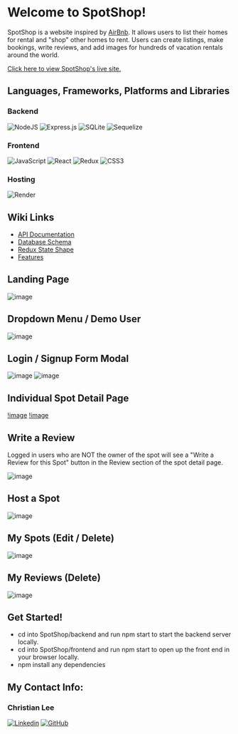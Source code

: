 # Welcome to SpotShop!

SpotShop is a website inspired by [AirBnb](https://airbnb.com/). It allows users to list their homes for rental and "shop" other homes to rent. Users can create listings, make bookings, write reviews, and add images for hundreds of vacation rentals around the world.

[Click here to view SpotShop's live site.](https://airbnb-backend-project.onrender.com/)

## Languages, Frameworks, Platforms and Libraries

### Backend

![NodeJS](https://img.shields.io/badge/node.js-6DA55F?style=for-the-badge&logo=node.js&logoColor=white) ![Express.js](https://img.shields.io/badge/express.js-%23404d59.svg?style=for-the-badge&logo=express&logoColor=%2361DAFB) ![SQLite](https://img.shields.io/badge/sqlite-%2307405e.svg?style=for-the-badge&logo=sqlite&logoColor=white) ![Sequelize](https://img.shields.io/badge/Sequelize-52B0E7?style=for-the-badge&logo=Sequelize&logoColor=white)

### Frontend

![JavaScript](https://img.shields.io/badge/javascript-%23323330.svg?style=for-the-badge&logo=javascript&logoColor=%23F7DF1E) ![React](https://img.shields.io/badge/react-%2320232a.svg?style=for-the-badge&logo=react&logoColor=%2361DAFB) ![Redux](https://img.shields.io/badge/redux-%23593d88.svg?style=for-the-badge&logo=redux&logoColor=white) ![CSS3](https://img.shields.io/badge/css3-%231572B6.svg?style=for-the-badge&logo=css3&logoColor=white)

### Hosting

![Render](https://img.shields.io/badge/Render-%46E3B7.svg?style=for-the-badge&logo=render&logoColor=white)

## Wiki Links
- [API Documentation](https://github.com/christianlee6/SpotShop/wiki/API-Documentation)
- [Database Schema](https://github.com/christianlee6/SpotShop/wiki/Database-Schema)
- [Redux State Shape](https://github.com/christianlee6/SpotShop/wiki/Redux-State-Shape)
- [Features](https://github.com/christianlee6/SpotShop/wiki/Features-List)

## Landing Page
![image](https://user-images.githubusercontent.com/107057911/213979565-df5e02b3-765e-4295-a9d5-4442ca30b4de.png)

## Dropdown Menu / Demo User
![image](https://user-images.githubusercontent.com/107057911/213979880-fe1fdb0f-e062-4e6b-b335-fd3d2a1eb081.PNG)

## Login / Signup Form Modal
![image](https://user-images.githubusercontent.com/107057911/213980040-7dea77a8-136f-401f-9de9-dcc681757961.PNG)
![image](https://user-images.githubusercontent.com/107057911/213980147-270c7f9f-ef41-40b8-8058-8d2d32291986.PNG)

## Individual Spot Detail Page
[!image](https://user-images.githubusercontent.com/107057911/213980596-686512c2-82f3-425c-b448-d0197bb5f565.PNG)
[!image](https://user-images.githubusercontent.com/107057911/213980768-8df9dc83-25f6-434b-b659-0eae5ddb6501.PNG)

## Write a Review
Logged in users who are NOT the owner of the spot will see a "Write a Review for this Spot" button in the Review section of the spot detail page.

![image](https://user-images.githubusercontent.com/107057911/213980949-be9ea943-5bbe-4c18-9d96-d6f35093b207.PNG)

## Host a Spot
![image](https://user-images.githubusercontent.com/107057911/213981040-a24daa02-e3e9-4f6f-b965-84aba28216e7.PNG)

## My Spots (Edit / Delete)
![image](https://user-images.githubusercontent.com/107057911/213981461-da3fa81b-6d46-46f5-bb17-e6ca829d92c0.PNG)

## My Reviews (Delete)
![image](https://user-images.githubusercontent.com/107057911/213981607-dd423b1a-c628-4df0-a71d-0d9e5904ac00.PNG)

## Get Started!
- cd into SpotShop/backend and run npm start to start the backend server locally.
- cd into SpotShop/frontend and run npm start to open up the front end in your browser locally.
- npm install any dependencies

## My Contact Info:

### Christian Lee
[![Linkedin][linkedin-color]][christian-linkedin]
[![GitHub][Github-color]][christian-GitHub]

<!-- MARKDOWN LINKS & IMAGES -->
<!-- https://www.markdownguide.org/basic-syntax/#reference-style-links -->
[linkedin-shield]: https://img.shields.io/badge/-LinkedIn-black.svg?style=for-the-badge&logo=linkedin&colorB=555
[linkedin-color]: https://img.shields.io/badge/linkedin-%230077B5.svg?style=for-the-badge&logo=linkedin&logoColor=white
[christian-linkedin]: https://www.linkedin.com/in/christian-lee-383590192/
[GitHub-color]: https://img.shields.io/badge/github-%23121011.svg?style=for-the-badge&logo=github&logoColor=white
[christian-GitHub]: https://github.com/christianlee6
